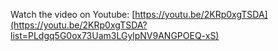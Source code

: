 Watch the video on Youtube: [https://youtu.be/2KRp0xgTSDA](https://youtu.be/2KRp0xgTSDA?list=PLdgq5G0ox73Uam3LGylpNV9ANGPOEQ-xS)